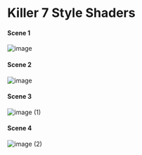 # Killer 7 Style Shaders

#### Scene 1
![image](https://github.com/jojazpeitia/k7shaders/assets/83856029/7e224dd3-d32a-431c-a7d5-6f3c537d7b5b)
#### Scene 2
![image](https://github.com/jojazpeitia/k7shaders/assets/83856029/2b72fd1e-f205-4e1a-b20f-9d4c7f494db0)
#### Scene 3
![image (1)](https://github.com/jojazpeitia/k7shaders/assets/83856029/7ab260cf-b479-47bd-a90c-3b09f87063df)
#### Scene 4
![image (2)](https://github.com/jojazpeitia/k7shaders/assets/83856029/e053f9fd-c80a-4204-b300-468d86d527d9)
